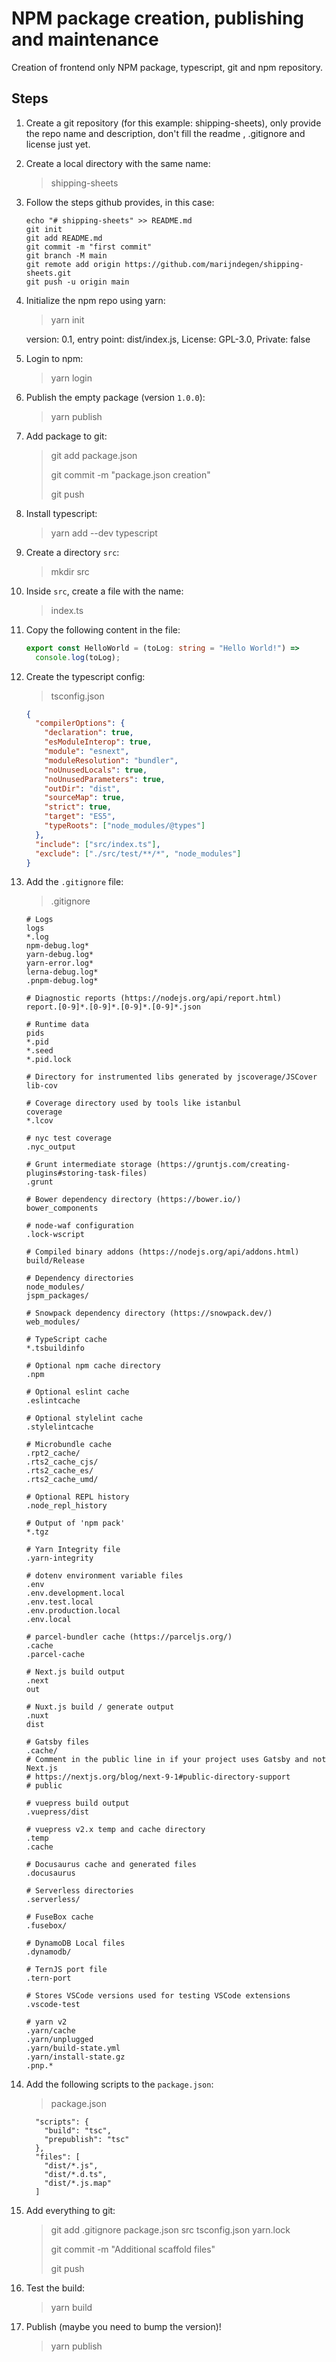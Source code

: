 # NPM package creation, publishing and maintenance

Creation of frontend only NPM package, typescript, git and npm repository.

## Steps

1. Create a git repository (for this example: shipping-sheets), only provide the repo name and description, don't fill the readme , .gitignore and license just yet.

2. Create a local directory with the same name:

   > shipping-sheets

3. Follow the steps github provides, in this case:

   ```
   echo "# shipping-sheets" >> README.md
   git init
   git add README.md
   git commit -m "first commit"
   git branch -M main
   git remote add origin https://github.com/marijndegen/shipping-sheets.git
   git push -u origin main
   ```

4. Initialize the npm repo using yarn:

   > yarn init

   version: 0.1, entry point: dist/index.js, License: GPL-3.0, Private: false

5. Login to npm:

   > yarn login

6. Publish the empty package (version `1.0.0`):

   > yarn publish

7. Add package to git:

   > git add package.json
   >
   > git commit -m "package.json creation"
   >
   > git push

8. Install typescript:

   > yarn add --dev typescript

9. Create a directory `src`:

   > mkdir src

10. Inside `src`, create a file with the name:

    > index.ts

11. Copy the following content in the file:

    ```ts
    export const HelloWorld = (toLog: string = "Hello World!") =>
      console.log(toLog);
    ```

12. Create the typescript config:

    > tsconfig.json

    ```json
    {
      "compilerOptions": {
        "declaration": true,
        "esModuleInterop": true,
        "module": "esnext",
        "moduleResolution": "bundler",
        "noUnusedLocals": true,
        "noUnusedParameters": true,
        "outDir": "dist",
        "sourceMap": true,
        "strict": true,
        "target": "ES5",
        "typeRoots": ["node_modules/@types"]
      },
      "include": ["src/index.ts"],
      "exclude": ["./src/test/**/*", "node_modules"]
    }
    ```

13. Add the `.gitignore` file:

    > .gitignore

    ```
    # Logs
    logs
    *.log
    npm-debug.log*
    yarn-debug.log*
    yarn-error.log*
    lerna-debug.log*
    .pnpm-debug.log*

    # Diagnostic reports (https://nodejs.org/api/report.html)
    report.[0-9]*.[0-9]*.[0-9]*.[0-9]*.json

    # Runtime data
    pids
    *.pid
    *.seed
    *.pid.lock

    # Directory for instrumented libs generated by jscoverage/JSCover
    lib-cov

    # Coverage directory used by tools like istanbul
    coverage
    *.lcov

    # nyc test coverage
    .nyc_output

    # Grunt intermediate storage (https://gruntjs.com/creating-plugins#storing-task-files)
    .grunt

    # Bower dependency directory (https://bower.io/)
    bower_components

    # node-waf configuration
    .lock-wscript

    # Compiled binary addons (https://nodejs.org/api/addons.html)
    build/Release

    # Dependency directories
    node_modules/
    jspm_packages/

    # Snowpack dependency directory (https://snowpack.dev/)
    web_modules/

    # TypeScript cache
    *.tsbuildinfo

    # Optional npm cache directory
    .npm

    # Optional eslint cache
    .eslintcache

    # Optional stylelint cache
    .stylelintcache

    # Microbundle cache
    .rpt2_cache/
    .rts2_cache_cjs/
    .rts2_cache_es/
    .rts2_cache_umd/

    # Optional REPL history
    .node_repl_history

    # Output of 'npm pack'
    *.tgz

    # Yarn Integrity file
    .yarn-integrity

    # dotenv environment variable files
    .env
    .env.development.local
    .env.test.local
    .env.production.local
    .env.local

    # parcel-bundler cache (https://parceljs.org/)
    .cache
    .parcel-cache

    # Next.js build output
    .next
    out

    # Nuxt.js build / generate output
    .nuxt
    dist

    # Gatsby files
    .cache/
    # Comment in the public line in if your project uses Gatsby and not Next.js
    # https://nextjs.org/blog/next-9-1#public-directory-support
    # public

    # vuepress build output
    .vuepress/dist

    # vuepress v2.x temp and cache directory
    .temp
    .cache

    # Docusaurus cache and generated files
    .docusaurus

    # Serverless directories
    .serverless/

    # FuseBox cache
    .fusebox/

    # DynamoDB Local files
    .dynamodb/

    # TernJS port file
    .tern-port

    # Stores VSCode versions used for testing VSCode extensions
    .vscode-test

    # yarn v2
    .yarn/cache
    .yarn/unplugged
    .yarn/build-state.yml
    .yarn/install-state.gz
    .pnp.*
    ```

14. Add the following scripts to the `package.json`:

    > package.json

    ```
      "scripts": {
        "build": "tsc",
        "prepublish": "tsc"
      },
      "files": [
        "dist/*.js",
        "dist/*.d.ts",
        "dist/*.js.map"
      ]
    ```

15. Add everything to git:

    > git add .gitignore package.json src tsconfig.json yarn.lock
    >
    > git commit -m "Additional scaffold files"
    >
    > git push

16. Test the build:

    > yarn build

17. Publish (maybe you need to bump the version)!

    > yarn publish
